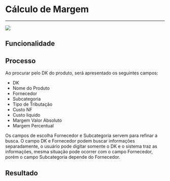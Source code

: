 # Cálculo de Margem

---

![](http://developers.connectparts.com.br/imagens/tributacao01.png)

## Funcionalidade

## Processo

Ao procurar pelo DK do produto, será apresentado os seguintes campos:

* DK
* Nome do Produto
* Fornecedor
* Subcategoria
* Tipo de Tributação
* Custo NF
* Custo liquido
* Margem Valor Absoluto
* Margem Percentual

Os campos de escolha Fornecedor e Subcategoria servem para refinar a busca. O campo DK e Fornecedor podem buscar informações separadamente, o usuário pode digitar somente o DK e o sistema traz as informações, mesma situação pode ocorrer com o campo Fornecedor, porém o campo Subcategoria depende do Fornecedor.

## Resultado


